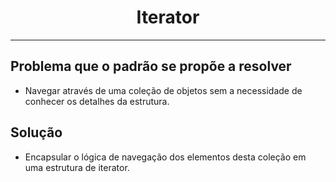 <center><h1>Iterator</h1></center>

***

## Problema que o padrão se propõe a resolver

* Navegar através de uma coleção de objetos sem a necessidade de conhecer os detalhes da estrutura.

## Solução

*  Encapsular o lógica de navegação dos elementos desta coleção em uma estrutura de iterator. 